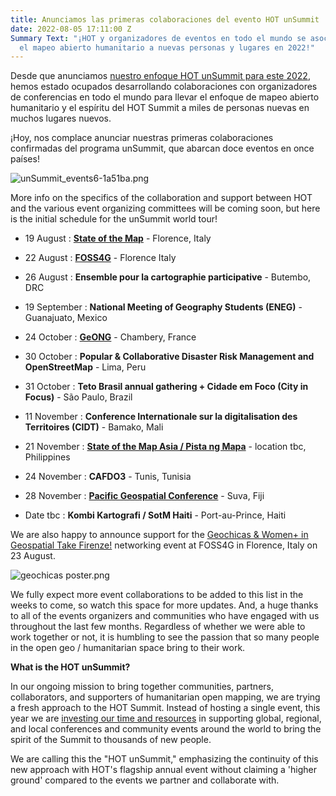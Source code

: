 ```yaml
---
title: Anunciamos las primeras colaboraciones del evento HOT unSummit
date: 2022-08-05 17:11:00 Z
Summary Text: "¡HOT y organizadores de eventos en todo el mundo se asocian para llevar
  el mapeo abierto humanitario a nuevas personas y lugares en 2022!"
---
```


Desde que anunciamos [nuestro enfoque HOT unSummit para este 2022](https://www.hotosm.org/updates/update-on-the-2022-and-2023-summits/), hemos estado ocupados desarrollando colaboraciones con organizadores de conferencias en todo el mundo para llevar el enfoque de mapeo abierto humanitario y el espíritu del HOT Summit a miles de personas nuevas en muchos lugares nuevos.

¡Hoy, nos complace anunciar nuestras primeras colaboraciones confirmadas del programa unSummit, que abarcan doce eventos en once países!

![unSummit_events6-1a51ba.png](/uploads/unSummit_events6-1a51ba.png)

More info on the specifics of the collaboration and support between HOT and the various event organizing committees will be coming soon, but here is the initial schedule for the unSummit world tour!

* 19 August : **[State of the Map](https://2022.stateofthemap.org/)** - Florence, Italy

* 22 August : **[FOSS4G](https://2022.foss4g.org/index.php)** - Florence Italy

* 26 August : **Ensemble pour la cartographie participative** - Butembo, DRC

* 19 September : **National Meeting of Geography Students (ENEG)** - Guanajuato, Mexico

* 24 October : **[GeONG](https://cartong.org/geong/2022)** - Chambery, France

* 30 October : **Popular & Collaborative Disaster Risk Management and OpenStreetMap** - Lima, Peru

* 31 October : **Teto Brasil annual gathering \+ Cidade em Foco (City in Focus)** - São Paulo, Brazil

* 11 November : **Conference Internationale sur la digitalisation des Territoires (CIDT)** - Bamako, Mali

* 21 November : **[State of the Map Asia / Pista ng Mapa](https://pistangmapa.github.io/2022/)** - location tbc, Philippines

* 24 November : **CAFDO3** - Tunis, Tunisia

* 28 November : **[Pacific Geospatial Conference](https://osgeo-oceania.org/pacific-geospatial-conference/)** - Suva, Fiji

* Date tbc : **Kombi Kartografi / SotM Haiti** - Port-au-Prince, Haiti

We are also happy to announce support for the [Geochicas & Women\+ in Geospatial Take Firenze!](https://2022.foss4g.org/schedule_geowomen.php) networking event at FOSS4G in Florence, Italy on 23 August.

![geochicas poster.png](/uploads/geochicas%20poster.png)

We fully expect more event collaborations to be added to this list in the weeks to come, so watch this space for more updates. And, a huge thanks to all of the events organizers and communities who have engaged with us throughout the last few months. Regardless of whether we were able to work together or not, it is humbling to see the passion that so many people in the open geo / humanitarian space bring to their work.

**What is the HOT unSummit?**

In our ongoing mission to bring together communities, partners, collaborators, and supporters of humanitarian open mapping, we are trying a fresh approach to the HOT Summit. Instead of hosting a single event, this year we are [investing our time and resources](https://www.hotosm.org/updates/update-on-the-2022-and-2023-summits/) in supporting global, regional, and local conferences and community events around the world to bring the spirit of the Summit to thousands of new people.

We are calling this the "HOT unSummit," emphasizing the continuity of this new approach with HOT's flagship annual event without claiming a 'higher ground' compared to the events we partner and collaborate with.